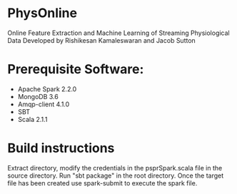# PhysOnline
Online Feature Extraction and Machine Learning of Streaming Physiological Data
Developed by Rishikesan Kamaleswaran and Jacob Sutton

# Prerequisite Software:
  - Apache Spark 2.2.0
  - MongoDB 3.6
  - Amqp-client 4.1.0
  - SBT
  - Scala 2.1.1
  
# Build instructions
Extract directory, modify the credentials in the psprSpark.scala file in the source directory. Run "sbt package" in the root directory. Once the target file has been created use spark-submit to execute the spark file.

